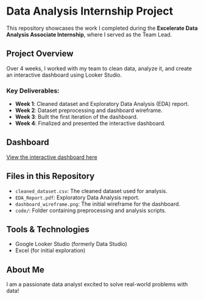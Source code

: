 # Data Analysis Internship Project  
This repository showcases the work I completed during the **Excelerate Data Analysis Associate Internship**, where I served as the Team Lead.  

## Project Overview  
Over 4 weeks, I worked with my team to clean data, analyze it, and create an interactive dashboard using Looker Studio.  

### Key Deliverables:  
- **Week 1**: Cleaned dataset and Exploratory Data Analysis (EDA) report.  
- **Week 2**: Dataset preprocessing and dashboard wireframe.  
- **Week 3**: Built the first iteration of the dashboard.  
- **Week 4**: Finalized and presented the interactive dashboard.  

## Dashboard  
[View the interactive dashboard here](https://lookerstudio.google.com/reporting/f7421aec-7c8d-4eaf-a632-4c5b5e073e94)  

## Files in this Repository  
- `cleaned_dataset.csv`: The cleaned dataset used for analysis.  
- `EDA_Report.pdf`: Exploratory Data Analysis report.  
- `dashboard_wireframe.png`: The initial wireframe for the dashboard.  
- `code/`: Folder containing preprocessing and analysis scripts.  

## Tools & Technologies  
- Google Looker Studio (formerly Data Studio)  
- Excel (for initial exploration)  

## About Me  
I am a passionate data analyst excited to solve real-world problems with data!  

